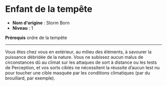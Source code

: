 # Enfant de la tempête

 * **Nom d'origine** : Storm Born
 * **Niveau** : 1


<p><strong>Prérequis</strong> ordre de la tempête</p>
<hr>
<p>Vous êtes chez vous en extérieur, au milieu des éléments, à savourer la puissance débridée de la nature. Vous ne subissez aucun malus de circonstances dû au climat sur les attaques de sort à distance ou les tests de Perception, et vos sorts ciblés ne nécessitent la réussite d’aucun test nu pour toucher une cible masquée par les conditions climatiques (par du brouillard, par exemple).</p>
